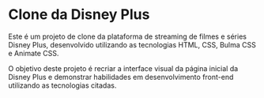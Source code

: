 <H1>Clone da Disney Plus</H1>

<P>Este é um projeto de clone da plataforma de streaming de filmes e séries Disney Plus, desenvolvido utilizando as tecnologias HTML, CSS, Bulma CSS e Animate CSS.</P>

<P>O objetivo deste projeto é recriar a interface visual da página inicial da Disney Plus e demonstrar habilidades em desenvolvimento front-end utilizando as tecnologias citadas.</P>
